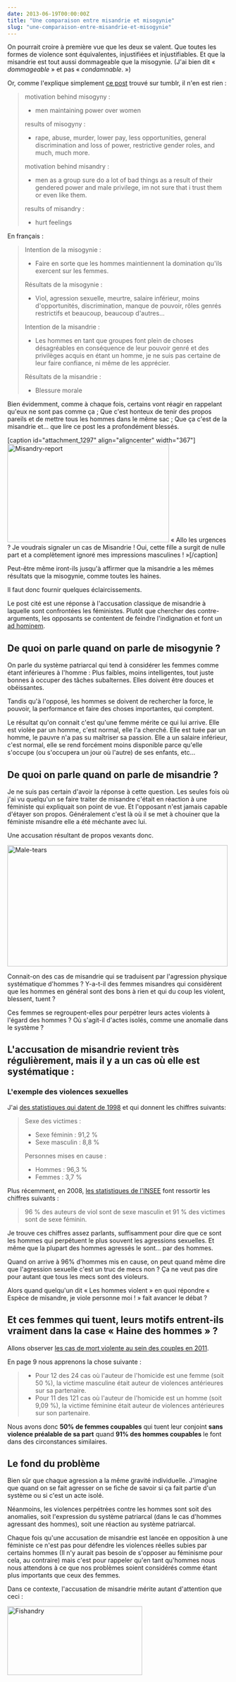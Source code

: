 ```yaml
---
date: 2013-06-19T00:00:00Z
title: "Une comparaison entre misandrie et misogynie"
slug: "une-comparaison-entre-misandrie-et-misogynie"
---
```


On pourrait croire à première vue que les deux se valent. Que toutes les formes de violence sont équivalentes, injustifiées et injustifiables. Et que la misandrie est tout aussi dommageable que la misogynie. (J'ai bien dit « <em>dommageable</em> » et pas « <em>condamnable</em>. »)

Or, comme l'explique simplement <a href="http://egalitariste.tumblr.com/post/53224060983/misogyny-and-misandry-a-comparison">ce post</a> trouvé sur tumblr, il n'en est rien :

<blockquote>
  motivation behind misogyny :

  <ul>
  <li>men maintaining power over women</li>
  </ul>

  results of misogyny :

  <ul>
  <li>rape, abuse, murder, lower pay, less opportunities, general discrimination and loss of power, restrictive gender roles, and much, much more.</li>
  </ul>

  motivation behind misandry :

  <ul>
  <li>men as a group sure do a lot of bad things as a result of their gendered power and male privilege, im not sure that i trust them or even like them.</li>
  </ul>

  results of misandry :

  <ul>
  <li>hurt feelings</li>
  </ul>
</blockquote>

En français :

<blockquote>
  Intention de la misogynie :

  <ul>
  <li>Faire en sorte que les hommes maintiennent la domination qu'ils exercent sur les femmes.</li>
  </ul>

  Résultats de la misogynie :

  <ul>
  <li>Viol, agression sexuelle, meurtre, salaire inférieur, moins d'opportunités, discrimination, manque de pouvoir, rôles genrés restrictifs et beaucoup, beaucoup d'autres…</li>
  </ul>

  Intention de la misandrie :

  <ul>
  <li>Les hommes en tant que groupes font plein de choses désagréables en conséquence de leur pouvoir genré et des privilèges acquis en étant un homme, je ne suis pas certaine de leur faire confiance, ni même de les apprécier.</li>
  </ul>

  Résultats de la misandrie :

  <ul>
  <li>Blessure morale</li>
  </ul>
</blockquote>

Bien évidemment, comme à chaque fois, certains vont réagir en rappelant qu'eux ne sont pas comme ça ; Que c'est honteux de tenir des propos pareils et de mettre tous les hommes dans le même sac ; Que ça c'est de la misandrie et… que lire ce post les a profondément blessés.

[caption id="attachment_1297" align="aligncenter" width="367"]<img src="https://aldarone.fr/wp-content/uploads/2013/06/Misandry-report.png" alt="Misandry-report" width="367" height="223" class="size-full wp-image-1297" /> « Allo les urgences ? Je voudrais signaler un cas de Misandrie ! Oui, cette fille a surgit de nulle part et a complètement ignoré mes impressions masculines ! »[/caption]

Peut-être même iront-ils jusqu'à affirmer que la misandrie a les mêmes résultats que la misogynie, comme toutes les haines.

Il faut donc fournir quelques éclaircissements.

Le post cité est une réponse à l'accusation classique de misandrie à laquelle sont confrontées les féministes. Plutôt que chercher des contre-arguments, les opposants se contentent de feindre l'indignation et font un <a href="https://fr.wikipedia.org/wiki/Ad_hominem">ad hominem</a>.

<h2>De quoi on parle quand on parle de misogynie ?</h2>

On parle du système patriarcal qui tend à considérer les femmes comme étant inférieures à l'homme : Plus faibles, moins intelligentes, tout juste bonnes à occuper des tâches subalternes. Elles doivent être douces et obéissantes.

Tandis qu'à l'opposé, les hommes se doivent de rechercher la force, le pouvoir, la performance et faire des choses importantes, qui comptent.

Le résultat qu'on connait c'est qu'une femme mérite ce qui lui arrive. Elle est violée par un homme, c'est normal, elle l'a cherché. Elle est tuée par un homme, le pauvre n'a pas su maîtriser sa passion. Elle a un salaire inférieur, c'est normal, elle se rend forcément moins disponible parce qu'elle s'occupe (ou s'occupera un jour où l'autre) de ses enfants, etc…

<h2>De quoi on parle quand on parle de misandrie ?</h2>

Je ne suis pas certain d'avoir la réponse à cette question. Les seules fois où j'ai vu quelqu'un se faire traiter de misandre c'était en réaction à une féministe qui expliquait son point de vue. Et l'opposant n'est jamais capable d'étayer son propos. Généralement c'est là où il se met à chouiner que la féministe misandre elle a été méchante avec lui.

Une accusation résultant de propos vexants donc.

<img src="https://aldarone.fr/wp-content/uploads/2013/06/Male-tears.gif" alt="Male-tears" width="500" height="275" class="aligncenter size-full wp-image-1300" />

Connait-on des cas de misandrie qui se traduisent par l'agression physique systématique d'hommes ? Y-a-t-il des femmes misandres qui considèrent que les hommes en général sont des bons à rien et qui du coup les violent, blessent, tuent ?

Ces femmes se regroupent-elles pour perpétrer leurs actes violents à l'égard des hommes ? Où s'agit-il d'actes isolés, comme une anomalie dans le système ?

<h2>L'accusation de misandrie revient très régulièrement, mais il y a un cas où elle est systématique :</h2>

<h3>L'exemple des violences sexuelles</h3>

J'ai <a href="http://www.sosfemmes.com/violences/viol_chiffres.htm">des statistiques qui datent de 1998</a> et qui donnent les chiffres suivants:

<blockquote>
  Sexe des victimes :

  <ul>
  <li>Sexe féminin : 91,2 %</li>
  <li>Sexe masculin : 8,8 %</li>
  </ul>

  Personnes mises en cause :

  <ul>
  <li>Hommes : 96,3 %</li>
  <li>Femmes : 3,7 %</li>
  </ul>
</blockquote>

Plus récemment, en 2008, <a href="http://www.contreleviol.fr/viol-en-france/les-chiffres">les statistiques de l'INSEE</a> font ressortir les chiffres suivants :

<blockquote>
  96 % des auteurs de viol sont de sexe masculin et 91 % des victimes sont de sexe féminin.
</blockquote>

Je trouve ces chiffres assez parlants, suffisamment pour dire que ce sont les hommes qui perpétuent le plus souvent les agressions sexuelles. Et même que la plupart des hommes agressés le sont… par des hommes.

Quand on arrive à 96% d'hommes mis en cause, on peut quand même dire que l'agression sexuelle c'est un truc de mecs non ? Ça ne veut pas dire pour autant que tous les mecs sont des violeurs.

Alors quand quelqu'un dit « Les hommes violent » en quoi répondre « Espèce de misandre, je viole personne moi ! » fait avancer le débat ?

<h2>Et ces femmes qui tuent, leurs motifs entrent-ils vraiment dans la case « Haine des hommes » ?</h2>

Allons observer <a href="http://femmes.gouv.fr/wp-content/uploads/2012/11/Etude-nationale-sur-les-morts-violentes-au-sein-du-couple-ann%C3%A9e-2011.pdf">les cas de mort violente au sein des couples en 2011</a>.

En page 9 nous apprenons la chose suivante :

<blockquote>
  <ul>
  <li>Pour 12 des 24 cas où l'auteur de l'homicide est une femme (soit 50 %), la victime masculine était auteur de violences antérieures sur sa partenaire.</li>
  <li>Pour 11 des 121 cas où l'auteur de l'homicide est un homme (soit 9,09 %), la victime féminine était auteur de violences antérieures sur son partenaire.</li>
  </ul>
</blockquote>

Nous avons donc <strong>50% de femmes coupables</strong> qui tuent leur conjoint <strong>sans violence préalable de sa part</strong> quand <strong>91% des hommes coupables</strong> le font dans des circonstances similaires.

<h2>Le fond du problème</h2>

Bien sûr que chaque agression a la même gravité individuelle. J'imagine que quand on se fait agresser on se fiche de savoir si ça fait partie d'un système ou si c'est un acte isolé.

Néanmoins, les violences perpétrées contre les hommes sont soit des anomalies, soit l'expression du système patriarcal (dans le cas d'hommes agressant des hommes), soit une réaction au système patriarcal.

Chaque fois qu'une accusation de misandrie est lancée en opposition à une féministe ce n'est pas pour défendre les violences réelles subies par certains hommes (Il n'y aurait pas besoin de s'opposer au féminisme pour cela, au contraire) mais c'est pour rappeler qu'en tant qu'hommes nous nous attendons à ce que nos problèmes soient considérés comme étant plus importants que ceux des femmes.

Dans ce contexte, l'accusation de misandrie mérite autant d'attention que ceci :

<img src="https://aldarone.fr/wp-content/uploads/2013/06/Fishandry.gif" alt="Fishandry" width="306" height="156" class="aligncenter size-full wp-image-1304" />
